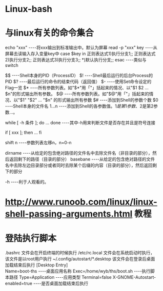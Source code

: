 # Linux-bash

# 与linux有关的命令集合
echo "xxx"               ----将xxx输出到标准输出中。默认为屏幕
read -p "xxx" key        ----从屏幕去读输入存入变量key中
case $key in
正则表达式1)执行分支1;;
正则表达式2)执行分支2;;
正则表达式3)执行分支3;;
*)默认执行分支;;
esac 
                         ----类似与switch
                       
$$                       ----Shell本身的PID（ProcessID）
$!                       ----Shell最后运行的后台Process的PID
$?                       ----最后运行的命令的结束代码（返回值）
$-                       ----使用Set命令设定的Flag一览
$*                       ----所有参数列表。如"$*"用「"」括起来的情况、以"$1 $2 … $n"的形式输出所有参数。
$@                       ----所有参数列表。如"$@"用「"」括起来的情况、以"$1" "$2" … "$n" 的形式输出所有参数
$#                       ----添加到Shell的参数个数
$0                       ----Shell本身的文件名
$1...$n                  ----添加到Shell的各参数值。$1是第1参数、$2是第2参数…。

while [ -h 条件 ]; do ... done   ----其中-h用来判断文件是否存在并且是符号连接

if [ xxx ]; then ... fi 

shift n                   ----参数列表左移n，n=0-n

dirname                   ----从给定的包含绝对路径的文件名中去除文件名（非目录的部分），然后返回剩下的路径（目录的部分）
basebane                  ----从给定的包含绝对路径的文件名中去除左边目录部分或者同时去除某个后缀的内容（目录的部分），然后返回剩下的部分

-h                        ----利于人观看的。

# http://www.runoob.com/linux/linux-shell-passing-arguments.html 教程

# 登陆执行脚本
  .bashrc 文件会在开启终端的时候执行
  /etc/rc.local 文件会在系统启动时执行，该文件是以root用户执行
  ~/.config/autostart/*.desktop  该文件会在登录后桌面加载结束后执行
    [Desktop Entry]                 
    Name=boot-ths                    ----桌面应用名称
    Exec=/home/wyb/ths/boot.sh       ----执行脚本路径
    Type=Application                 ----应用类型
    Terminal=false
    X-GNOME-Autostart-enabled=true   ----是否桌面加载结束后执行
